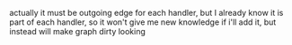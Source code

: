actually it must be outgoing edge for each handler, but I already know it is part of each handler, so it won't give me new knowledge if i'll add it, but instead will make graph dirty looking